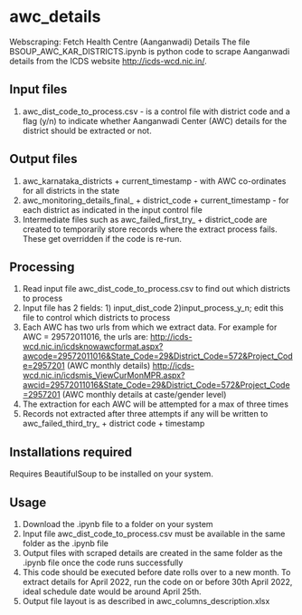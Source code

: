 # awc_details
Webscraping: Fetch Health Centre (Aanganwadi) Details
The file BSOUP_AWC_KAR_DISTRICTS.ipynb is python code to scrape Aanganwadi details from the ICDS website http://icds-wcd.nic.in/. 

## Input files

1. awc_dist_code_to_process.csv - is a control file with district code and a flag (y/n) to indicate whether Aanganwadi Center (AWC) details for the district should be
extracted or not.
  
## Output files

1. awc_karnataka_districts + current_timestamp - with AWC co-ordinates for all districts in the state
2. awc_monitoring_details_final_ + district_code + current_timestamp - for each district as indicated in the input control file
3. Intermediate files such as awc_failed_first_try_ + district_code are created to temporarily store records where the extract process fails. These get overridden if the code is re-run.

## Processing

1. Read input file awc_dist_code_to_process.csv to find out which districts to process
2. Input file has 2 fields: 1) input_dist_code 2)input_process_y_n; edit this file to control which districts to process
3. Each AWC has two urls from which we extract data. For example for AWC = 29572011016, the urls are:
  http://icds-wcd.nic.in/icdsknowawcformat.aspx?awcode=29572011016&State_Code=29&District_Code=572&Project_Code=2957201 (AWC monthly details)
  http://icds-wcd.nic.in/icdsmis_ViewCurMonMPR.aspx?awcid=29572011016&State_Code=29&District_Code=572&Project_Code=2957201 (AWC monthly details at caste/gender level)
4. The extraction for each AWC will be attempted for a max of three times 
5. Records not extracted after three attempts if any will be written to awc_failed_third_try_ + district code + timestamp

## Installations required

Requires BeautifulSoup to be installed on your system.

## Usage

1. Download the .ipynb file to a folder on your system
2. Input file awc_dist_code_to_process.csv must be available in the same folder as the .ipynb file
3. Output files with scraped details are created in the same folder as the .ipynb file once the code runs successfully
4. This code should be executed before date rolls over to a new month. To extract details for April 2022, run the code on or before 30th April 2022, ideal schedule date would be around April 25th. 
5. Output file layout is as described in awc_columns_description.xlsx

